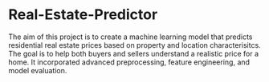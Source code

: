 # Real-Estate-Predictor

The aim of this project is to create a machine learning model that predicts residential real estate prices based on property and location characterisitcs. The goal is to help both buyers and sellers understand a realistic price for a home. It incorporated advanced preprocessing, feature engineering, and model evaluation.
